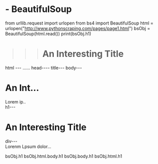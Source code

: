 # - BeautifulSoup

from urllib.request import urlopen
from bs4 import BeautifulSoup
html = urlopen("http://www.pythonscraping.com/pages/page1.html")
bsObj = BeautifulSoup(html.read())
print(bsObj.h1)

>>> <h1>An Interesting Title</h1>
html --- <html><head>...</head><body>...</body></html>
  head----<head><title>A Useful Page</title></head>
      title---<title>A Useful Page</title>
  body---<body><h1>An Int...</h1><div>Lorem ip..</div></body>
       h1---<h1>An Interesting Title</h1>
       div---<div>Lorenm Lpsum dolor...</div>
  
  bsObj.h1
  bsObj.html.body.h1
  bsObj.body.h1
  bsObj.html.h1
